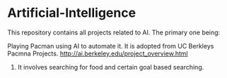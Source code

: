 # Artificial-Intelligence
This repository contains all projects related to AI.
The primary one being:

Playing Pacman using AI to automate it. 
It is adopted from UC Berkleys Pacmna Projects.
http://ai.berkeley.edu/project_overview.html

1. It involves searching for food and certain goal based searching.

